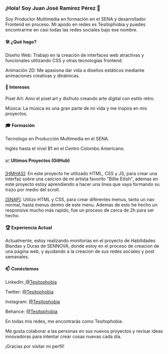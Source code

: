 ### ¡Hola! Soy Juan José Ramírez Pérez 👋

Soy Productor Multimedia en formación en el SENA y desarrollador Frontend en proceso. Mi apodo en redes es Tesitophobia y puedes encontrarme en casi todas las redes sociales bajo ese nombre.

#### 🛠️ ¿Qué hago?

Diseño Web: Trabajo en la creación de interfaces web atractivas y funcionales utilizando CSS y otras tecnologías frontend.

Animación 2D: Me apasiona dar vida a diseños estáticos mediante animaciones creativas y dinámicas.

#### 🎨 Intereses

Pixel Art: Amo el pixel art y disfruto creando arte digital con estilo retro.

Música: La música es una gran parte de mi vida y me inspira en mis proyectos.

#### 🎓 Formación

Tecnologo en Producción Multimedia en el SENA.

Inglés hasta el nivel B1 en el Centro Colombo Americano.

#### 📈 Ultimos Proyectos (GitHub)

[[HMHAS]](https://github.com/Tesitophobia/HMHAS "[HMHAS]"): En este proyecto he utilizado HTML, CSS y JS, para crear una interfaz sobre una cancion de mi artista favorito "Billie Eilish", ademas en este proyecto estoy aprendiendo a hacer una linea que vaya formando su trazo por medio del scroll.

[[SNAP]](https://github.com/Tesitophobia/snap "[SNAP]"): Utilizo HTML y CSS, para crear diferentes menus, tanto un nav normal, hasta menus dentro de este menu. Ademas de esto he hecho un responsive mucho más rapido, fue un proceso de cerca de 2h para ser hecho.

#### 🏆 Experiencia Actual

Actualmente, estoy realizando monitorías en el proyecto de Habilidades Blandas y Duras de SENNOVA, donde estoy en el proceso de creacion de una pagina web, y ayudando a la creacion de sus redes sociales y post semanales.

#### 📫 Conéctemos
LinkedIn:[ @Tesitophobia](https://www.linkedin.com/in/tesitophobia/ " @Tesitophobia")

Twitter: [@Tesitophobia](http://x.com/Tesitophobia "@Tesitophobia")

Instagram: [@Tesitophobia](http://www.Instagram.com/Tesitophobia "@Tesitophobia")

Behance: [@Tesitophobia](https://www.behance.net/juanjoramirez10 "@Tesitophobia")

En todas mis redes, me encontrarás como Tesitophobia.

Me gusta colaborar a las personas en sus nuevos proyectos y revisar ideas innovadoras para intentar crear cosas nuevas cada día.

¡Gracias por visitar mi perfil!
